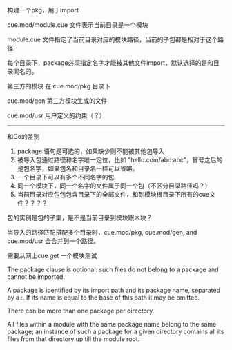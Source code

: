 构建一个pkg，用于import

cue.mod/module.cue 文件表示当前目录是一个模块

module.cue 文件指定了当前目录对应的模块路径，当前的子包都是相对于这个路径

每个目录下，package必须指定名字才能被其他文件import，默认选择的是和目录同名的。

第三方的模块 在 cue.mod/pkg 目录下

cue.mod/gen 第三方模块生成的文件

cue.mod/usr 用户定义的约束（？）

----

和Go的差别

1. package 语句是可选的，如果缺少则不能被其他包导入
2. 被导入包通过路径和名字唯一定位，比如 "hello.com/abc:abc"，冒号之后的是包名字，如果包名和目录名一样可以省略。
3. 一个目录下可以有多个不同名字的包
4. 同一个模块下，同一个名字的文件属于同一个包（不区分目录路径吗？）
5. 当前目录对应包包包含目录下的全部文件，和到模块根目录下所有的cue文件？？？？

包的实例是包的子集，是不是当前目录到模块跟木块？

当导入的路径匹配搭配多个目录时，cue.mod/pkg, cue.mod/gen, and cue.mod/usr 会合并到一个路径。

需要从网上cue get 一个模块测试


The package clause is optional: such files do not belong to a package and cannot be imported.

A package is identified by its import path and its package name, separated by a :. If its name is equal to the base of this path it may be omitted.

There can be more than one package per directory.

All files within a module with the same package name belong to the same package; an instance of such a package for a given directory contains all its files from that directory up till the module root.